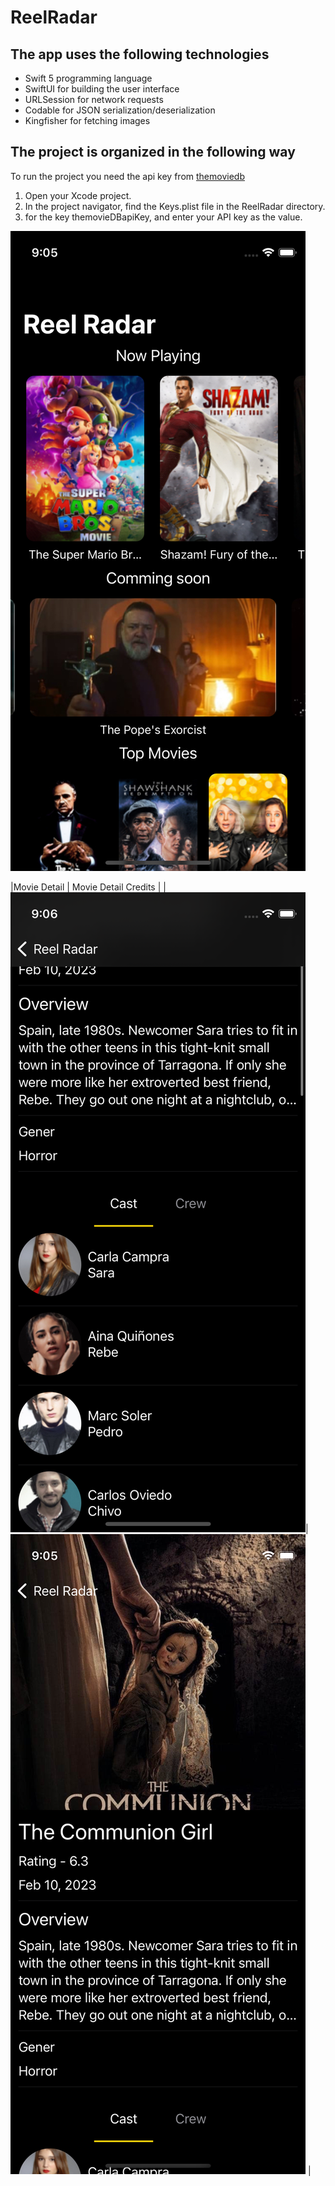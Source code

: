 # ReelRadar


## The app uses the following technologies
- Swift 5 programming language
- SwiftUI for building the user interface
- URLSession for network requests
- Codable for JSON serialization/deserialization
- Kingfisher for fetching images

## The project is organized in the following way
To run the project you need the api key from
[themoviedb](https://www.themoviedb.org/settings/api)

1. Open your Xcode project.
2. In the project navigator, find the Keys.plist file in the ReelRadar directory.
3. for the key themovieDBapiKey, and enter your API key as the value.

![Home](ScreenShot/Home.png)

|Movie Detail | Movie Detail Credits |
|![Movie Detail](ScreenShot/MovieDetail-credit.png)| ![Movie Detail Credits](ScreenShot/MovieDetail.png) |
